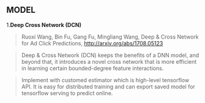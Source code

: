 ## MODEL

1.**Deep Cross Network (DCN)**
>Ruoxi Wang, Bin Fu, Gang Fu, Mingliang Wang, Deep & Cross Network for Ad Click Predictions, http://arxiv.org/abs/1708.05123

>Deep & Cross Network (DCN) keeps the benefits of a DNN model, and beyond that, it introduces a novel cross network that is more efficient in learning certain bounded-degree feature interactions.

>Implement with customed estimator which is high-level tensorflow API. It is easy for distributed training and can export saved model for tensorflow serving to predict online.
